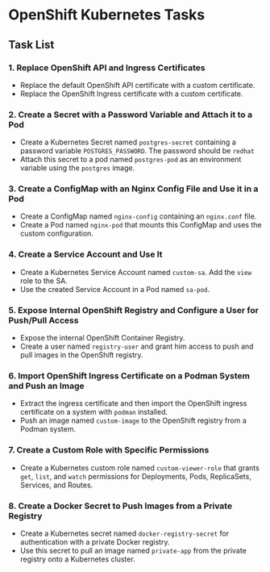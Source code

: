 # OpenShift Kubernetes Tasks

## Task List

### 1. Replace OpenShift API and Ingress Certificates
- Replace the default OpenShift API certificate with a custom certificate.
- Replace the OpenShift Ingress certificate with a custom certificate.

### 2. Create a Secret with a Password Variable and Attach it to a Pod
- Create a Kubernetes Secret named `postgres-secret` containing a password variable `POSTGRES_PASSWORD`. The password should be `redhat`
- Attach this secret to a pod named `postgres-pod` as an environment variable using the `postgres` image.

### 3. Create a ConfigMap with an Nginx Config File and Use it in a Pod
- Create a ConfigMap named `nginx-config` containing an `nginx.conf` file.
- Create a Pod named `nginx-pod` that mounts this ConfigMap and uses the custom configuration.

### 4. Create a Service Account and Use It
- Create a Kubernetes Service Account named `custom-sa`. Add the `view` role to the SA.
- Use the created Service Account in a Pod named `sa-pod`.

### 5. Expose Internal OpenShift Registry and Configure a User for Push/Pull Access
- Expose the internal OpenShift Container Registry.
- Create a user named `registry-user` and grant him access to push and pull images in the OpenShift registry.

### 6. Import OpenShift Ingress Certificate on a Podman System and Push an Image
- Extract the ingress certificate and then import the OpenShift ingress certificate on a system with `podman` installed.
- Push an image named `custom-image` to the OpenShift registry from a Podman system.

### 7. Create a Custom Role with Specific Permissions
- Create a Kubernetes custom role named `custom-viewer-role` that grants `get`, `list`, and `watch` permissions for Deployments, Pods, ReplicaSets, Services, and Routes.

### 8. Create a Docker Secret to Push Images from a Private Registry
- Create a Kubernetes secret named `docker-registry-secret` for authentication with a private Docker registry.
- Use this secret to pull an image named `private-app` from the private registry onto a Kubernetes cluster.

